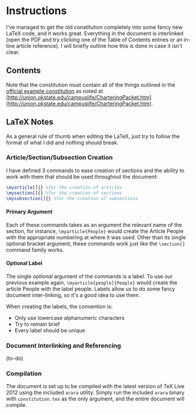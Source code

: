 Instructions
============

I've managed to get the old constitution completely into some fancy new LaTeX code, and it works great. Everything in the document is interlinked (open the PDF and try clicking one of the Table of Contents entries or an in-line article reference). I will briefly outline how this is done in case it isn't clear.

## Contents

Note that the constitution must contain all of the things outlined in the [official example constitution](http://union.okstate.edu/campuslife/Documents/D-SampleConstitutionforStudentOrganizations2012_000.doc) as noted at [http://union.okstate.edu/campuslife/CharteringPacket.htm](http://union.okstate.edu/campuslife/CharteringPacket.htm).

## LaTeX Notes

As a general rule of thumb when editing the LaTeX, just try to follow the format of what I did and nothing should break.

### Article/Section/Subsection Creation

I have defined 3 commands to ease creation of sections and the ability to work with them that should be used throughout the document:
```latex
\myarticle[]{} %for the creation of articles
\mysection[]{} %for the creation of sections
\mysubsection[]{} %for the creation of subsections
```

#### Primary Argument

Each of these commands takes as an argument the relevant name of the section, for instance, `\myarticle{People}` would create the Article People with the appropriate numbering at where it was used. Other than its single optional bracket argument, these commands work just like the `\section{}` command family works.

#### Optional Label

The single *optional* argument of the commands is a label. To use our previous example again, `\myarticle[people]{People}` would create the article People with the label people. Labels allow us to do some fancy document inter-linking, so it's a good idea to use them.

When creating the labels, the convention is:

- Only use lowercase alphanumeric characters
- Try to remain brief
- Every label should be unique

### Document Interlinking and Referencing

(to-do)

### Compilation

The document is set up to be compiled with the latest version of TeX Live 2012 using the included `arara` utility. Simply run the included `arara` binary with `constitution.tex` as the only argument, and the entire document will compile.